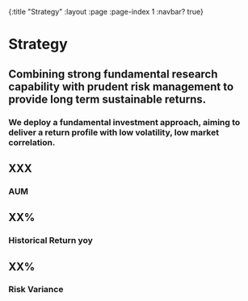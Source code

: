 {:title "Strategy"
 :layout :page
 :page-index 1
 :navbar? true}
 
<div class="strattext">

# Strategy

## Combining strong fundamental research capability with prudent risk management to provide long term sustainable returns.

### We deploy a fundamental investment approach, aiming to deliver a return profile with low volatility, low market correlation. 

</div>

<div class="grid-container"> 
<div class="grid-item">

## XXX
### AUM

</div>

<div class="grid-item">
        
## XX%
### Historical Return yoy

</div>

<div class="grid-item">
        
## XX%
### Risk Variance

</div>
</div>
